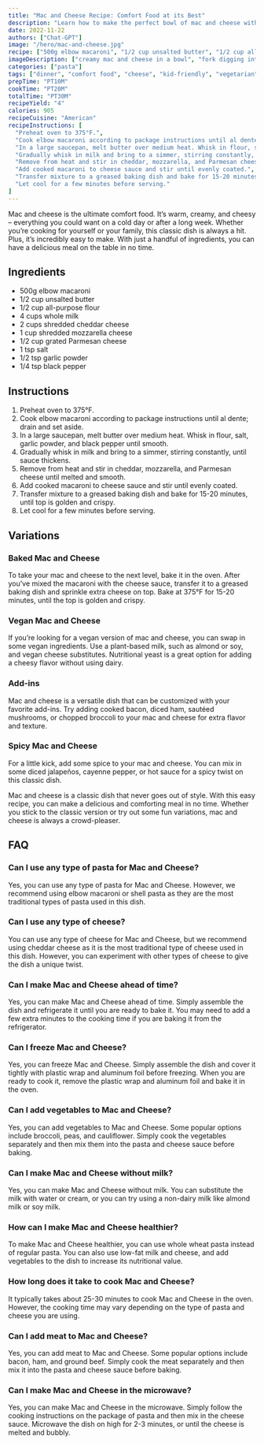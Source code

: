 ```yaml
---
title: "Mac and Cheese Recipe: Comfort Food at its Best"
description: "Learn how to make the perfect bowl of mac and cheese with this easy recipe. Creamy, cheesy, and oh-so-comforting, this classic dish is perfect for any occasion."
date: 2022-11-22
authors: ["Chat-GPT"]
image: "/hero/mac-and-cheese.jpg"
recipe: ["500g elbow macaroni", "1/2 cup unsalted butter", "1/2 cup all-purpose flour", "4 cups whole milk", "2 cups shredded cheddar cheese", "1 cup shredded mozzarella cheese", "1/2 cup grated Parmesan cheese", "1 tsp salt", "1/2 tsp garlic powder", "1/4 tsp black pepper"]
imageDescription: ["creamy mac and cheese in a bowl", "fork digging into mac and cheese", "melting cheese on top of mac and cheese", "baked mac and cheese with crispy top"]
categories: ["pasta"]
tags: ["dinner", "comfort food", "cheese", "kid-friendly", "vegetarian"]
prepTime: "PT10M"
cookTime: "PT20M"
totalTime: "PT30M"
recipeYield: "4"
calories: 905
recipeCuisine: "American"
recipeInstructions: [
  "Preheat oven to 375°F.",
  "Cook elbow macaroni according to package instructions until al dente; drain and set aside.",
  "In a large saucepan, melt butter over medium heat. Whisk in flour, salt, garlic powder, and black pepper until smooth.",
  "Gradually whisk in milk and bring to a simmer, stirring constantly, until sauce thickens.",
  "Remove from heat and stir in cheddar, mozzarella, and Parmesan cheese until melted and smooth.",
  "Add cooked macaroni to cheese sauce and stir until evenly coated.",
  "Transfer mixture to a greased baking dish and bake for 15-20 minutes, until top is golden and crispy.",
  "Let cool for a few minutes before serving."
]
---
```


Mac and cheese is the ultimate comfort food. It’s warm, creamy, and cheesy – everything you could want on a cold day or after a long week. Whether you’re cooking for yourself or your family, this classic dish is always a hit. Plus, it’s incredibly easy to make. With just a handful of ingredients, you can have a delicious meal on the table in no time.

## Ingredients

- 500g elbow macaroni
- 1/2 cup unsalted butter
- 1/2 cup all-purpose flour
- 4 cups whole milk
- 2 cups shredded cheddar cheese
- 1 cup shredded mozzarella cheese
- 1/2 cup grated Parmesan cheese
- 1 tsp salt
- 1/2 tsp garlic powder
- 1/4 tsp black pepper

## Instructions

1. Preheat oven to 375°F.
2. Cook elbow macaroni according to package instructions until al dente; drain and set aside.
3. In a large saucepan, melt butter over medium heat. Whisk in flour, salt, garlic powder, and black pepper until smooth.
4. Gradually whisk in milk and bring to a simmer, stirring constantly, until sauce thickens.
5. Remove from heat and stir in cheddar, mozzarella, and Parmesan cheese until melted and smooth.
6. Add cooked macaroni to cheese sauce and stir until evenly coated.
7. Transfer mixture to a greased baking dish and bake for 15-20 minutes, until top is golden and crispy.
8. Let cool for a few minutes before serving.

## Variations

### Baked Mac and Cheese

To take your mac and cheese to the next level, bake it in the oven. After you’ve mixed the macaroni with the cheese sauce, transfer it to a greased baking dish and sprinkle extra cheese on top. Bake at 375°F for 15-20 minutes, until the top is golden and crispy.

### Vegan Mac and Cheese

If you’re looking for a vegan version of mac and cheese, you can swap in some vegan ingredients. Use a plant-based milk, such as almond or soy, and vegan cheese substitutes. Nutritional yeast is a great option for adding a cheesy flavor without using dairy.

### Add-ins

Mac and cheese is a versatile dish that can be customized with your favorite add-ins. Try adding cooked bacon, diced ham, sautéed mushrooms, or chopped broccoli to your mac and cheese for extra flavor and texture.

### Spicy Mac and Cheese

For a little kick, add some spice to your mac and cheese. You can mix in some diced jalapeños, cayenne pepper, or hot sauce for a spicy twist on this classic dish.

Mac and cheese is a classic dish that never goes out of style. With this easy recipe, you can make a delicious and comforting meal in no time. Whether you stick to the classic version or try out some fun variations, mac and cheese is always a crowd-pleaser.

## FAQ

### Can I use any type of pasta for Mac and Cheese?

Yes, you can use any type of pasta for Mac and Cheese. However, we recommend using elbow macaroni or shell pasta as they are the most traditional types of pasta used in this dish.

### Can I use any type of cheese?

You can use any type of cheese for Mac and Cheese, but we recommend using cheddar cheese as it is the most traditional type of cheese used in this dish. However, you can experiment with other types of cheese to give the dish a unique twist.

### Can I make Mac and Cheese ahead of time?

Yes, you can make Mac and Cheese ahead of time. Simply assemble the dish and refrigerate it until you are ready to bake it. You may need to add a few extra minutes to the cooking time if you are baking it from the refrigerator.

### Can I freeze Mac and Cheese?

Yes, you can freeze Mac and Cheese. Simply assemble the dish and cover it tightly with plastic wrap and aluminum foil before freezing. When you are ready to cook it, remove the plastic wrap and aluminum foil and bake it in the oven.

### Can I add vegetables to Mac and Cheese?

Yes, you can add vegetables to Mac and Cheese. Some popular options include broccoli, peas, and cauliflower. Simply cook the vegetables separately and then mix them into the pasta and cheese sauce before baking.

### Can I make Mac and Cheese without milk?

Yes, you can make Mac and Cheese without milk. You can substitute the milk with water or cream, or you can try using a non-dairy milk like almond milk or soy milk.

### How can I make Mac and Cheese healthier?

To make Mac and Cheese healthier, you can use whole wheat pasta instead of regular pasta. You can also use low-fat milk and cheese, and add vegetables to the dish to increase its nutritional value.

### How long does it take to cook Mac and Cheese?

It typically takes about 25-30 minutes to cook Mac and Cheese in the oven. However, the cooking time may vary depending on the type of pasta and cheese you are using.

### Can I add meat to Mac and Cheese?

Yes, you can add meat to Mac and Cheese. Some popular options include bacon, ham, and ground beef. Simply cook the meat separately and then mix it into the pasta and cheese sauce before baking.

### Can I make Mac and Cheese in the microwave?

Yes, you can make Mac and Cheese in the microwave. Simply follow the cooking instructions on the package of pasta and then mix in the cheese sauce. Microwave the dish on high for 2-3 minutes, or until the cheese is melted and bubbly.